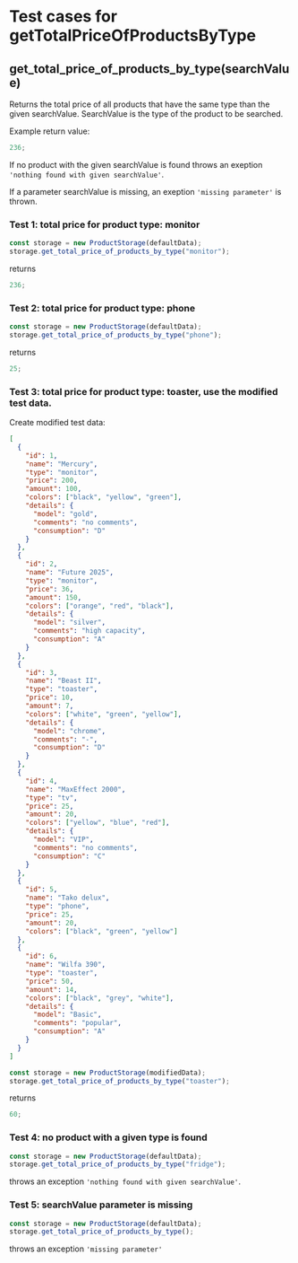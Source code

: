 # Test cases for getTotalPriceOfProductsByType

## **get_total_price_of_products_by_type(searchValue)**

Returns the total price of all products that have the same type than the given searchValue. SearchValue is the type of the product to be searched.

Example return value:

```js
236;
```

If no product with the given searchValue is found throws an exeption `'nothing found with given searchValue'`.

If a parameter searchValue is missing, an exeption `'missing parameter'` is thrown.

### Test 1: total price for product type: monitor

```js
const storage = new ProductStorage(defaultData);
storage.get_total_price_of_products_by_type("monitor");
```

returns

```js
236;
```

### Test 2: total price for product type: phone

```js
const storage = new ProductStorage(defaultData);
storage.get_total_price_of_products_by_type("phone");
```

returns

```js
25;
```

### Test 3: total price for product type: toaster, use the modified test data.

Create modified test data:

```json
[
  {
    "id": 1,
    "name": "Mercury",
    "type": "monitor",
    "price": 200,
    "amount": 100,
    "colors": ["black", "yellow", "green"],
    "details": {
      "model": "gold",
      "comments": "no comments",
      "consumption": "D"
    }
  },
  {
    "id": 2,
    "name": "Future 2025",
    "type": "monitor",
    "price": 36,
    "amount": 150,
    "colors": ["orange", "red", "black"],
    "details": {
      "model": "silver",
      "comments": "high capacity",
      "consumption": "A"
    }
  },
  {
    "id": 3,
    "name": "Beast II",
    "type": "toaster",
    "price": 10,
    "amount": 7,
    "colors": ["white", "green", "yellow"],
    "details": {
      "model": "chrome",
      "comments": "-",
      "consumption": "D"
    }
  },
  {
    "id": 4,
    "name": "MaxEffect 2000",
    "type": "tv",
    "price": 25,
    "amount": 20,
    "colors": ["yellow", "blue", "red"],
    "details": {
      "model": "VIP",
      "comments": "no comments",
      "consumption": "C"
    }
  },
  {
    "id": 5,
    "name": "Tako delux",
    "type": "phone",
    "price": 25,
    "amount": 20,
    "colors": ["black", "green", "yellow"]
  },
  {
    "id": 6,
    "name": "Wilfa 390",
    "type": "toaster",
    "price": 50,
    "amount": 14,
    "colors": ["black", "grey", "white"],
    "details": {
      "model": "Basic",
      "comments": "popular",
      "consumption": "A"
    }
  }
]
```

```js
const storage = new ProductStorage(modifiedData);
storage.get_total_price_of_products_by_type("toaster");
```

returns

```js
60;
```

### Test 4: no product with a given type is found

```js
const storage = new ProductStorage(defaultData);
storage.get_total_price_of_products_by_type("fridge");
```

throws an exception `'nothing found with given searchValue'`.

### Test 5: searchValue parameter is missing

```js
const storage = new ProductStorage(defaultData);
storage.get_total_price_of_products_by_type();
```

throws an exception `'missing parameter'`
